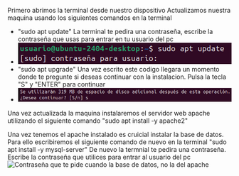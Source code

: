 Primero abrimos la terminal desde nuestro dispositivo
  Actualizamos nuestra maquina usando los siguientes comandos en la terminal
<ul>  
<li>"sudo apt update" La terminal te pedira una contraseña, escribe la contraseña que usas para entrar en tu usuario del pc</li>
<li><img src="Imatge enganxada.png" alt="Contraseña primer comando"></li>
<li>"sudo apt upgrade" Una vez escrito este codigo llegara un momento donde te pregunte si deseas continuar con la instalacion. Pulsa la tecla "S" y "ENTER" para continuar</li>
<li><img src="Imatge enganxada (2).png" alt="Contraseña primer comando"></li>
</ul>

Una vez actualizada la maquina instalaremos el servidor web apache utilizando el siguiente comando 
"sudo apt install -y apache2"

Una vez tenemos el apache instalado es cruicial instalar la base de datos. Para ello escribiremos el siguiente comando de nuevo en la terminal
"sudo apt install -y mysql-server" De nuevo la termnial te pedira una contraseña. Escribe la contraseña que utilices para entrar al usuario del pc
<img src="Contraseña apache.png" alt="Contraseña que te pide cuando la base de datos, no la del apache">
